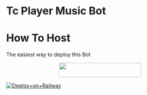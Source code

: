 # Tc Player Music Bot 

# How To Host
The easiest way to deploy this Bot
<p align="center"><a href="https://heroku.com/deploy?template=https://github.com/DarkCybers/TcPlayer"> <img src="https://img.shields.io/badge/Deploy%20To%20Heroku-grey?style=for-the-badge&logo=heroku" width="220" height="38.45"/></a></p>

[![Deploy+on+Railway](https://railway.app/button.svg)](https://railway.app/new/template?template=https://github.com/DarkCybers/TcPlayer&envs=API_ID,API_HASH,SESSION_NAME,BOT_TOKEN,BOT_NAME,DURATION_LIMIT,SUDO_USERS )
